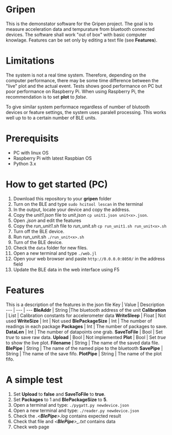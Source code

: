 # Gripen
This is the demonstator software for the Gripen project. The goal is to measure acceleration data and tempurature from bluetooth connected devices. The software shall work "out of box" with basic computer knowlage. Features can be set only by editing a text file (see __Features__). 

# Limitations
The system is not a real time system. Therefore, depending on the computer performance, there may be some time difference between the "live" plot and the actual event. Tests shows good performance on PC but poor performance on Raspberry Pi. When using Raspberry Pi, the recommendation is to set __plot__ to *false*. 

To give similar system performace regardless of number of blutooth devices or feature settings, the system uses paralell processing. This works well up to to a certain number of BLE units.   

# Prerequisits
 - PC with linux OS
 - Raspberry Pi with latest Raspbian OS
 - Python 3.x

# How to get started (PC)
 1. Download this repository to your __gripen__ folder
 2. Turn on the BLE and type ```sudo hcitool lescan``` in the terminal
 3. In the output, locate your device and copy the address. 
 4. Copy the *unit1.json* file to *unit<x>.json* ```cp unit1.json unit<x>.json```.
 5. Open *<myunit>.json* and edit the features
 6. Copy the *run_unit1.sh* file to *run_unit<x>.sh* ```cp run_unit1.sh run_unit<x>.sh```
 7. Turn off the BLE device.
 8. Run run_unit<x>.sh ```./run_unit<x>.sh```
 9. Turn of the BLE device.
 10. Check the ```data``` folder for new files.
 11. Open a new terminal and type ```./web.jl```
 12. Open your web browser and paste ```http://0.0.0.0:8050/``` in the address field
 13. Update the BLE data in the web interface using F5

 # Features
 This is a description of the features in the json file
 Key | Value | Description
 --- | --- | ---
  __BleAddr__ | String |The bluetooth address of the unit
  __Calibration__ | List | Calibration constants for accelerometer data
  __WriteSleep__ | Float | Not used
  __WriteSize__ | Int | Not used
  __BlePackageSize__ | Int | The number of readings in each package
  __Packages__ | Int | The number of packages to save.
  __DataLen__ | Int | The number of datapoints one grab.
  __SaveToFile__ | Bool | Set *true* to save raw data.
  __Upload__ | Bool | Not implemented
  __Plot__ | Bool | Set *true* to show the live plot.
  __Filename__ | String | The name of the saved data file.
  __BlePipe__ | String | The name of the named pipe to the bluetooth
 __SavePipe__ | String | The name of the save fifo.
  __PlotPipe__ | String | The name of the plot fifo.
 
 
# A simple test
 1. Set __Upload__ to __false__ and __SaveToFile__ to __true__.
 2. Set __Packages__ to 1 and __BlePackageSize__ to __5__.
 3. Open a terminal and type: ```./pygatt.py newdevice.json```
 4. Open a new terminal and type: ```./reader.py newdevice.json```
 5. Check the *.<__BlePipe__>.log* contains expected result
 6. Check that file and *<__BlePipe__>_<unixtime>.txt* contains data
 7. Check web page
